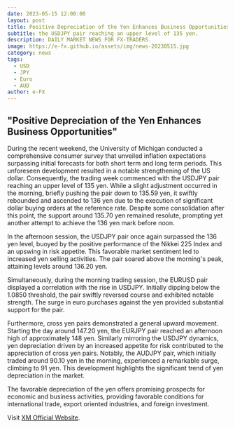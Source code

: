 ```yaml
---
date: 2023-05-15 12:00:00
layout: post
title: Positive Depreciation of the Yen Enhances Business Opportunities 
subtitle: the USDJPY pair reaching an upper level of 135 yen. 
description: DAILY MARKET NEWS FOR FX-TRADERS.
image: https://e-fx.github.io/assets/img/news-20230515.jpg
category: news
tags:
  - USD
  - JPY
  - Euro
  - AUD
author: e-FX
---
```


##  "Positive Depreciation of the Yen Enhances Business Opportunities"

During the recent weekend, the University of Michigan conducted a comprehensive consumer survey that unveiled inflation expectations surpassing initial forecasts for both short term and long term periods. This unforeseen development resulted in a notable strengthening of the US dollar. Consequently, the trading week commenced with the USDJPY pair reaching an upper level of 135 yen. While a slight adjustment occurred in the morning, briefly pushing the pair down to 135.59 yen, it swiftly rebounded and ascended to 136 yen due to the execution of significant dollar buying orders at the reference rate. Despite some consolidation after this point, the support around 135.70 yen remained resolute, prompting yet another attempt to achieve the 136 yen mark before noon.

In the afternoon session, the USDJPY pair once again surpassed the 136 yen level, buoyed by the positive performance of the Nikkei 225 Index and an upswing in risk appetite. This favorable market sentiment led to increased yen selling activities. The pair soared above the morning's peak, attaining levels around 136.20 yen.

Simultaneously, during the morning trading session, the EURUSD pair displayed a correlation with the rise in USDJPY. Initially dipping below the 1.0850 threshold, the pair swiftly reversed course and exhibited notable strength. The surge in euro purchases against the yen provided substantial support for the pair.

Furthermore, cross yen pairs demonstrated a general upward movement. Starting the day around 147.20 yen, the EURJPY pair reached an afternoon high of approximately 148 yen. Similarly mirroring the USDJPY dynamics, yen depreciation driven by an increased appetite for risk contributed to the appreciation of cross yen pairs. Notably, the AUDJPY pair, which initially traded around 90.10 yen in the morning, experienced a remarkable surge, climbing to 91 yen. This development highlights the significant trend of yen depreciation in the market.

The favorable depreciation of the yen offers promising prospects for economic and business activities, providing favorable conditions for international trade, export oriented industries, and foreign investment.



Visit [XM Official Website](https://clicks.pipaffiliates.com/c?c=550036&l=en&p=0).